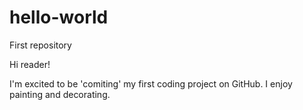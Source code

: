 # hello-world
First repository

Hi reader! 

I'm excited to be 'comiting' my first coding project on GitHub. I enjoy painting and decorating. 
